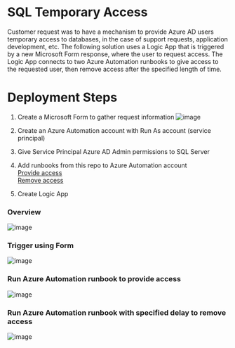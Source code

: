 # SQL Temporary Access
Customer request was to have a mechanism to provide Azure AD users temporary access to databases, in the case of support requests, application development, etc. The following solution uses a Logic App that is triggered by a new Microsoft Form response, where the user to request access. The Logic App connects to two Azure Automation runbooks to give access to the requested user, then remove access after the specified length of time.



# Deployment Steps
1. Create a Microsoft Form to gather request information
![image](https://user-images.githubusercontent.com/76528226/118903878-a5e26a80-b8e6-11eb-8deb-d18281d6d9aa.png)

2. Create an Azure Automation account with Run As account (service principal)
3. Give Service Principal Azure AD Admin permissions to SQL Server
4. Add runbooks from this repo to Azure Automation account <br />
  [Provide access](https://github.com/Get-AZanushka/SQL-Temp-Roles/blob/main/New-SQLAzureUser.ps1) <br />
  [Remove access](https://github.com/Get-AZanushka/SQL-Temp-Roles/blob/main/Remove-SQLAzureUser.ps1) <br />
6. Create Logic App
### Overview
![image](https://user-images.githubusercontent.com/76528226/118903642-32d8f400-b8e6-11eb-8822-f59a0f8d9dbc.png)
### Trigger using Form
![image](https://user-images.githubusercontent.com/76528226/118905177-391c9f80-b8e9-11eb-9d60-c9276f803029.png)
### Run Azure Automation runbook to provide access
![image](https://user-images.githubusercontent.com/76528226/118905745-5140ee80-b8ea-11eb-9812-14535abf65ad.png)
### Run Azure Automation runbook with specified delay to remove access
![image](https://user-images.githubusercontent.com/76528226/118905654-23f44080-b8ea-11eb-9225-0274c94df619.png)

